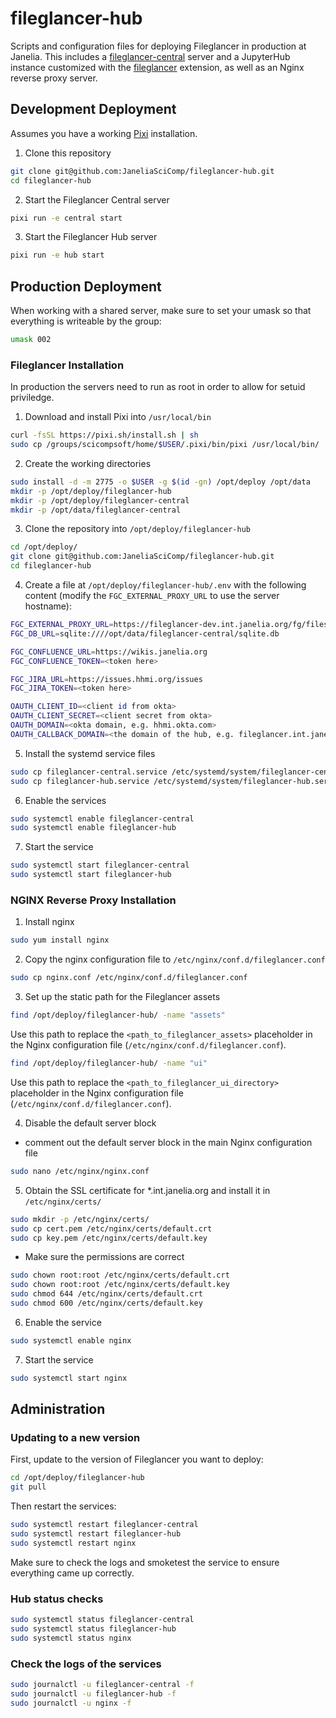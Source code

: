 # fileglancer-hub

Scripts and configuration files for deploying Fileglancer in production at Janelia. This includes a [fileglancer-central](https://github.com/JaneliaSciComp/fileglancer-central) server and a JupyterHub instance customized with the [fileglancer](https://github.com/JaneliaSciComp/fileglancer) extension, as well as an Nginx reverse proxy server.

## Development Deployment

Assumes you have a working [Pixi](https://pixi.sh) installation.

1. Clone this repository
```bash
git clone git@github.com:JaneliaSciComp/fileglancer-hub.git
cd fileglancer-hub
```

2. Start the Fileglancer Central server
```bash
pixi run -e central start
```

3. Start the Fileglancer Hub server
```bash
pixi run -e hub start
```

## Production Deployment

When working with a shared server, make sure to set your umask so that everything is writeable by the group:
```bash
umask 002
```

### Fileglancer Installation

In production the servers need to run as root in order to allow for setuid priviledge. 

1. Download and install Pixi into `/usr/local/bin`
```bash
curl -fsSL https://pixi.sh/install.sh | sh
sudo cp /groups/scicompsoft/home/$USER/.pixi/bin/pixi /usr/local/bin/
```

2. Create the working directories
```bash
sudo install -d -m 2775 -o $USER -g $(id -gn) /opt/deploy /opt/data
mkdir -p /opt/deploy/fileglancer-hub
mkdir -p /opt/deploy/fileglancer-central
mkdir -p /opt/data/fileglancer-central
```
3. Clone the repository into `/opt/deploy/fileglancer-hub`
```bash
cd /opt/deploy/
git clone git@github.com:JaneliaSciComp/fileglancer-hub.git
cd fileglancer-hub
```
4. Create a file at `/opt/deploy/fileglancer-hub/.env` with the following content (modify the `FGC_EXTERNAL_PROXY_URL` to use the server hostname):
```bash
FGC_EXTERNAL_PROXY_URL=https://fileglancer-dev.int.janelia.org/fg/files
FGC_DB_URL=sqlite:////opt/data/fileglancer-central/sqlite.db

FGC_CONFLUENCE_URL=https://wikis.janelia.org
FGC_CONFLUENCE_TOKEN=<token here>

FGC_JIRA_URL=https://issues.hhmi.org/issues
FGC_JIRA_TOKEN=<token here>

OAUTH_CLIENT_ID=<client id from okta>
OAUTH_CLIENT_SECRET=<client secret from okta>
OAUTH_DOMAIN=<okta domain, e.g. hhmi.okta.com>
OAUTH_CALLBACK_DOMAIN=<the domain of the hub, e.g. fileglancer.int.janelia.org>
```

5. Install the systemd service files
```bash
sudo cp fileglancer-central.service /etc/systemd/system/fileglancer-central.service
sudo cp fileglancer-hub.service /etc/systemd/system/fileglancer-hub.service
```
6. Enable the services
```bash
sudo systemctl enable fileglancer-central
sudo systemctl enable fileglancer-hub
```
7. Start the service
```bash
sudo systemctl start fileglancer-central
sudo systemctl start fileglancer-hub
```

### NGINX Reverse Proxy Installation
1. Install nginx
```bash
sudo yum install nginx
```

2. Copy the nginx configuration file to `/etc/nginx/conf.d/fileglancer.conf`
```bash
sudo cp nginx.conf /etc/nginx/conf.d/fileglancer.conf
```

3. Set up the static path for the Fileglancer assets
```bash
find /opt/deploy/fileglancer-hub/ -name "assets"
```
Use this path to replace the `<path_to_fileglancer_assets>` placeholder in the Nginx configuration file (`/etc/nginx/conf.d/fileglancer.conf`).

```bash
find /opt/deploy/fileglancer-hub/ -name "ui"
```
Use this path to replace the `<path_to_fileglancer_ui_directory>` placeholder in the Nginx configuration file (`/etc/nginx/conf.d/fileglancer.conf`).

4. Disable the default server block
- comment out the default server block in the main Nginx configuration file
```bash
sudo nano /etc/nginx/nginx.conf
```

5. Obtain the SSL certificate for *.int.janelia.org and install it in `/etc/nginx/certs/`
```bash
sudo mkdir -p /etc/nginx/certs/
sudo cp cert.pem /etc/nginx/certs/default.crt
sudo cp key.pem /etc/nginx/certs/default.key
```

- Make sure the permissions are correct
```bash
sudo chown root:root /etc/nginx/certs/default.crt
sudo chown root:root /etc/nginx/certs/default.key
sudo chmod 644 /etc/nginx/certs/default.crt
sudo chmod 600 /etc/nginx/certs/default.key
```

6. Enable the service
```bash
sudo systemctl enable nginx
```

7. Start the service
```bash
sudo systemctl start nginx
```

## Administration

### Updating to a new version

First, update to the version of Fileglancer you want to deploy:
```bash
cd /opt/deploy/fileglancer-hub
git pull
```

Then restart the services:

```bash
sudo systemctl restart fileglancer-central
sudo systemctl restart fileglancer-hub
sudo systemctl restart nginx
```

Make sure to check the logs and smoketest the service to ensure everything came up correctly.


### Hub status checks

```bash
sudo systemctl status fileglancer-central
sudo systemctl status fileglancer-hub
sudo systemctl status nginx
```

### Check the logs of the services

```bash
sudo journalctl -u fileglancer-central -f
sudo journalctl -u fileglancer-hub -f
sudo journalctl -u nginx -f
```
